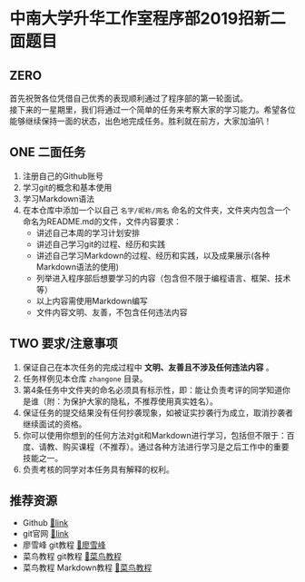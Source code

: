 # 中南大学升华工作室程序部2019招新二面题目  
  
## ZERO    
首先祝贺各位凭借自己优秀的表现顺利通过了程序部的第一轮面试。  
接下来的一星期里，我们将通过一个简单的任务来考察大家的学习能力。希望各位能够继续保持一面的状态，出色地完成任务。胜利就在前方，大家加油叭！    

## ONE 二面任务    
1. 注册自己的Github账号     
2. 学习git的概念和基本使用    
3. 学习Markdown语法    
4. 在本仓库中添加一个以自己 `名字/昵称/网名` 命名的文件夹，文件夹内包含一个命名为README.md的文件，文件内容要求：   
    - 讲述自己本周的学习计划安排  
    - 讲述自己学习git的过程、经历和实践    
    - 讲述自己学习Markdown的过程、经历和实践，以及成果展示(各种Markdown语法的使用)   
    - 列举进入程序部后想要学习的内容（包含但不限于编程语言、框架、技术等）    
    - 以上内容需使用Markdown编写    
    - 文件内容文明、友善，不包含任何违法内容    

## TWO 要求/注意事项  
1. 保证自己在本次任务的完成过程中 **文明、友善且不涉及任何违法内容** 。   
2. 任务样例见本仓库 `zhangone` 目录。   
3. 第4条任务中文件夹的命名必须具有标示性，即：能让负责考评的同学知道你是谁（附：为保护大家的隐私，不推荐使用真实姓名）。    
4. 保证任务的提交结果没有任何抄袭现象，如被证实抄袭行为成立，取消抄袭者继续面试的资格。  
5. 你可以使用你想到的任何方法对git和Markdown进行学习，包括但不限于：百度、请教、购买课程（不推荐）。通过各种方法进行学习是之后工作中的重要技能之一。  
6. 负责考核的同学对本任务具有解释的权利。  

## 推荐资源  
- Github [🔗link](https://github.com/)  
- git官网 [🔗link](https://git-scm.com/)  
- 廖雪峰 git教程  [🔗廖雪峰](https://www.liaoxuefeng.com/wiki/896043488029600)   
- 菜鸟教程 git教程 [🔗菜鸟教程](https://www.runoob.com/git/git-tutorial.html)  
- 菜鸟教程 Markdown教程 [🔗菜鸟教程](https://www.runoob.com/markdown/md-tutorial.html)  
